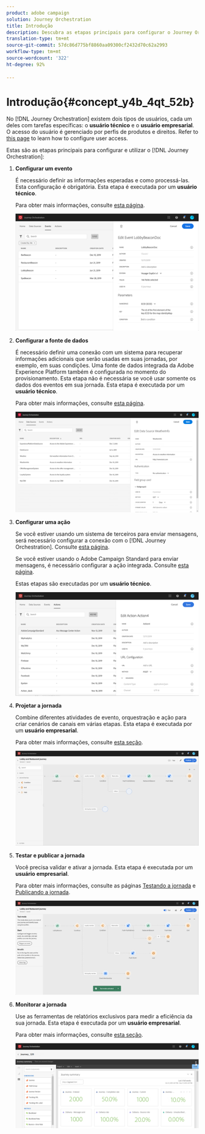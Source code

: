 ```yaml
---
product: adobe campaign
solution: Journey Orchestration
title: Introdução
description: Descubra as etapas principais para configurar o Journey Orchestration e criar sua primeira jornada.
translation-type: tm+mt
source-git-commit: 57dc86d775bf8860aa09300cf2432d70c62a2993
workflow-type: tm+mt
source-wordcount: '322'
ht-degree: 92%

---
```



# Introdução{#concept_y4b_4qt_52b}

No [!DNL Journey Orchestration] existem dois tipos de usuários, cada um deles com tarefas específicas: o **usuário técnico** e o **usuário empresarial**. O acesso do usuário é gerenciado por perfis de produtos e direitos. Refer to [this page](../about/access-management.md) to learn how to configure user access.

Estas são as etapas principais para configurar e utilizar o [!DNL Journey Orchestration]:

1. **Configurar um evento**

   É necessário definir as informações esperadas e como processá-las. Esta configuração é obrigatória. Esta etapa é executada por um **usuário técnico**.

   Para obter mais informações, consulte [esta página](../event/about-events.md).

   ![](../assets/journey7.png)

1. **Configurar a fonte de dados**

   É necessário definir uma conexão com um sistema para recuperar informações adicionais que serão usadas em suas jornadas, por exemplo, em suas condições. Uma fonte de dados integrada da Adobe Experience Platform também é configurada no momento do provisionamento. Esta etapa não é necessária se você usar somente os dados dos eventos em sua jornada. Esta etapa é executada por um **usuário técnico**.

   Para obter mais informações, consulte [esta página](../datasource/about-data-sources.md).

   ![](../assets/journey22.png)

1. **Configurar uma ação**

   Se você estiver usando um sistema de terceiros para enviar mensagens, será necessário configurar a conexão com o [!DNL Journey Orchestration]. Consulte [esta página](../action/about-custom-action-configuration.md).

   Se você estiver usando o Adobe Campaign Standard para enviar mensagens, é necessário configurar a ação integrada. Consulte [esta página](../action/working-with-adobe-campaign.md).

   Estas etapas são executadas por um **usuário técnico**.

   ![](../assets/custom2.png)

1. **Projetar a jornada**

   Combine diferentes atividades de evento, orquestração e ação para criar cenários de canais em várias etapas. Esta etapa é executada por um **usuário empresarial**.

   Para obter mais informações, consulte [esta seção](../building-journeys/journey.md).

   ![](../assets/journeyuc2_24.png)

1. **Testar e publicar a jornada**

   Você precisa validar e ativar a jornada. Esta etapa é executada por um **usuário empresarial**.

   Para obter mais informações, consulte as páginas [Testando a jornada](../building-journeys/testing-the-journey.md) e [Publicando a jornada](../building-journeys/publishing-the-journey.md).

   ![](../assets/journeyuc2_32bis.png)

1. **Monitorar a jornada**

   Use as ferramentas de relatórios exclusivos para medir a eficiência da sua jornada. Esta etapa é executada por um **usuário empresarial**.

   Para obter mais informações, consulte [esta seção](../reporting/about-journey-reports.md).

   ![](../assets/dynamic_report_journey_12.png)

